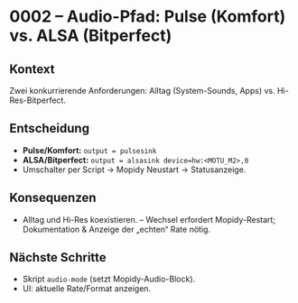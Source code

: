 # 0002 – Audio-Pfad: Pulse (Komfort) vs. ALSA (Bitperfect)

## Kontext
Zwei konkurrierende Anforderungen: Alltag (System-Sounds, Apps) vs. Hi-Res-Bitperfect.

## Entscheidung
- **Pulse/Komfort:** `output = pulsesink`
- **ALSA/Bitperfect:** `output = alsasink device=hw:<MOTU_M2>,0`
- Umschalter per Script → Mopidy Neustart → Statusanzeige.

## Konsequenzen
+ Alltag und Hi-Res koexistieren.
– Wechsel erfordert Mopidy-Restart; Dokumentation & Anzeige der „echten“ Rate nötig.

## Nächste Schritte
- Skript `audio-mode` (setzt Mopidy-Audio-Block).
- UI: aktuelle Rate/Format anzeigen.
